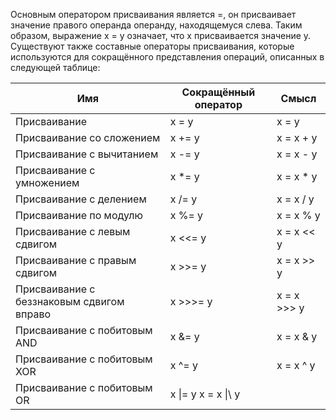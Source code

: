 Основным оператором присваивания является =, он присваивает значение правого операнда операнду, находящемуся слева. Таким образом, выражение x = y означает, что x присваивается значение y.
Существуют также составные операторы присваивания, которые используются для сокращённого представления операций, описанных в следующей таблице:

|Имя|	Сокращённый оператор|	Смысл|
|---|---|----|
|Присваивание| 	x = y|	x = y|
|Присваивание со сложением| 	x += y|	x = x + y|
|Присваивание с вычитанием| 	x -= y|	x = x - y|
|Присваивание с умножением| 	x *= y|	x = x * y|
|Присваивание с делением| 	x /= y|	x = x / y|
|Присваивание по модулю| 	x %= y|	x = x % y|
|Присваивание с левым сдвигом| 	x <<= y|	x = x << y|
|Присваивание с правым сдвигом| 	x >>= y|	x = x >> y|
|Присваивание с беззнаковым сдвигом вправо| 	x >>>= y|	x = x >>> y|
|Присваивание с побитовым AND| 	x &= y|	x = x & y|
|Присваивание с побитовым XOR| x ^= y|	x = x ^ y|
|Присваивание с побитовым OR| x \|\= y	x = x \|\ y
